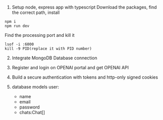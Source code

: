 1. Setup node, express app with typescript
Download the packages, find the correct path, install

```
npm i
npm run dev
```

Find the processing port and kill it
```
lsof -i :6000
kill -9 PID(replace it with PID number)
```

2. Integrate MongoDB Database connection

3. Register and login on OPENAI portal and get OPENAI API

4. Build a secure authentication with tokens and http-only signed cookies

5. database models
user:
    - name
    - email
    - password
    - chats:Chat[]
